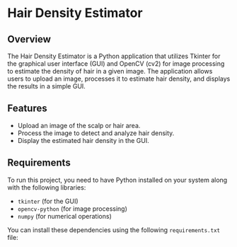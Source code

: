 # Hair Density Estimator

## Overview

The Hair Density Estimator is a Python application that utilizes Tkinter for the graphical user interface (GUI) and OpenCV (cv2) for image processing to estimate the density of hair in a given image. The application allows users to upload an image, processes it to estimate hair density, and displays the results in a simple GUI.

## Features

- Upload an image of the scalp or hair area.
- Process the image to detect and analyze hair density.
- Display the estimated hair density in the GUI.

## Requirements

To run this project, you need to have Python installed on your system along with the following libraries:

- `tkinter` (for the GUI)
- `opencv-python` (for image processing)
- `numpy` (for numerical operations)

You can install these dependencies using the following `requirements.txt` file:


